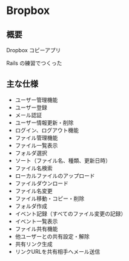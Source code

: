 # Bropbox


## 概要

Dropbox コピーアプリ

Rails の練習でつくった


## 主な仕様

- ユーザー管理機能
- ユーザー登録
- メール認証
- ユーザー情報更新・削除
- ログイン、ログアウト機能
- ファイル管理機能
- ファイル一覧表示
- フォルダ選択
- ソート（ファイル名、種類、更新日時）
- ファイル名検索
- ローカルファイルのアップロード
- ファイルダウンロード
- ファイル名変更
- ファイル移動・コピー・削除
- フォルダ作成
- イベント記録（すべてのファイル変更の記録）
- イベント一覧表示
- ファイル共有機能
- 他ユーザーとの共有設定・解除
- 共有リンク生成
- リンクURLを共有相手へメール送信
